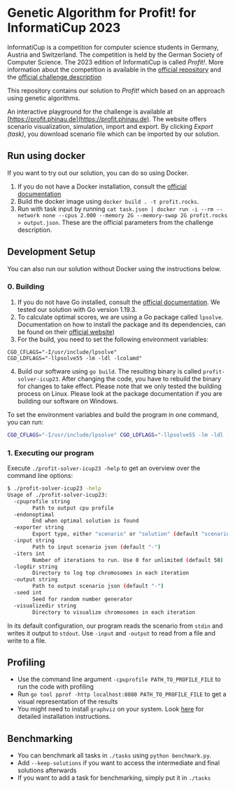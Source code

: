 # Genetic Algorithm for Profit! for InformatiCup 2023

InformatiCup is a competition for computer science students in Germany, Austria and Switzerland. The competition is held by the German Society of Computer Science. The 2023 edition of InformatiCup is called _Profit!_. More information about the competition is available in the [official repository](https://github.com/informatiCup/informatiCup2023) and the [official challenge description](https://github.com/informatiCup/informatiCup2023/blob/main/informatiCup%202023%20-%20Profit!.pdf)

This repository contains our solution to _Profit!_ which based on an approach using genetic algorithms.

An interactive playground for the challenge is available at [https://profit.phinau.de](https://profit.phinau.de). The website offers scenario visualization, simulation, import and export. By clicking _Export (task)_, you download scenario file which can be imported by our solution.

## Run using docker

If you want to try out our solution, you can do so using Docker.

1. If you do not have a Docker installation, consult the [official documentation](https://docs.docker.com/)
1. Build the docker image using `docker build . -t profit.rocks`.
1. Run with task input by running `cat task.json | docker run -i --rm --network none --cpus 2.000 --memory 2G --memory-swap 2G profit.rocks > output.json`. These are the official parameters from the challenge description.

## Development Setup

You can also run our solution without Docker using the instructions below.

### 0. Building

1. If you do not have Go installed, consult the [official documentation](https://go.dev/doc/install). We tested our solution with Go version 1.19.3.
2. To calculate optimal scores, we are using a Go package called `lpsolve`. Documentation on how to install the package and its dependencies, can be found on their [official website](https://pkg.go.dev/github.com/draffensperger/golp#section-readme))
3. For the build, you need to set the following environment variables:

```
CGO_CFLAGS="-I/usr/include/lpsolve"
CGO_LDFLAGS="-llpsolve55 -lm -ldl -lcolamd"
```

4. Build our software using `go build`. The resulting binary is called `profit-solver-icup23`. After changing the code, you have to rebuild the binary for changes to take effect. Please note that we only tested the building process on Linux. Please look at the package documentation if you are building our software on Windows.

To set the environment variables and build the program in one command, you can run:

```bash
CGO_CFLAGS="-I/usr/include/lpsolve" CGO_LDFLAGS="-llpsolve55 -lm -ldl -lcolamd" go build
```

### 1. Executing our program

Execute `./profit-solver-icup23 -help` to get an overview over the command line options:

```bash
$ ./profit-solver-icup23 -help
Usage of ./profit-solver-icup23:
  -cpuprofile string
    	Path to output cpu profile
  -endonoptimal
    	End when optimal solution is found
  -exporter string
    	Export type, either "scenario" or "solution" (default "scenario")
  -input string
    	Path to input scenario json (default "-")
  -iters int
    	Number of iterations to run. Use 0 for unlimited (default 50)
  -logdir string
    	Directory to log top chromosomes in each iteration
  -output string
    	Path to output scenario json (default "-")
  -seed int
    	Seed for random number generator
  -visualizedir string
    	Directory to visualize chromosomes in each iteration
```

In its default configuration, our program reads the scenario from `stdin` and writes it output to `stdout`. Use `-input` and `-output` to read from a file and write to a file.

## Profiling

- Use the command line argument `-cpuprofile PATH_TO_PROFILE_FILE` to run the code with profiling
- Run `go tool pprof -http localhost:8080 PATH_TO_PROFILE_FILE` to get a visual representation of the results
- You might need to install `graphviz` on your system. Look [here](https://graphviz.org/download/) for detailed installation instructions.

## Benchmarking

- You can benchmark all tasks in `./tasks` using `python benchmark.py`.
- Add `--keep-solutions` if you want to access the intermediate and final solutions afterwards
- If you want to add a task for benchmarking, simply put it in `./tasks`
